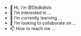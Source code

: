 - 👋 Hi, I’m @Dkdkdlsls
- 👀 I’m interested in ...
- 🌱 I’m currently learning ...
- 💞️ I’m looking to collaborate on ...
- 📫 How to reach me ...

<!---
Dkdkdlsls/Dkdkdlsls is a ✨ special ✨ repository because its `README.md` (this file) appears on your GitHub profile.
You can click the Preview link to take a look at your changes.
--->
